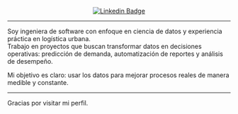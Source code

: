 

<div align="center">
  
  [![Linkedin Badge](https://img.shields.io/badge/LinkedIn-0077B5?style=flat-square&logo=Linkedin&logoColor=white&link=https://www.linkedin.com/in/[kellygermano]/)](https://www.linkedin.com/in/kellygermano/)

</div>

---

Soy ingeniera de software con enfoque en ciencia de datos y experiencia práctica en logística urbana.  
Trabajo en proyectos que buscan transformar datos en decisiones operativas: predicción de demanda, automatización de reportes y análisis de desempeño.

Mi objetivo es claro: usar los datos para mejorar procesos reales de manera medible y constante.

---

Gracias por visitar mi perfil.

